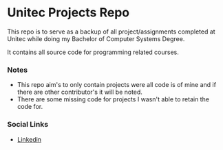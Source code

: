 # Unitec Projects Repo

This repo is to serve as a backup of all project/assignments completed at Unitec while doing my Bachelor of Computer Systems Degree.

It contains all source code for programming related courses.

### Notes

- This repo aim's to only contain projects were all code is of mine and if there are other contributor's it will be noted.
- There are some missing code for projects I wasn't able to retain the code for. 

### Social Links

- [Linkedin](https://nz.linkedin.com/in/shivneel-achari-188573170)
